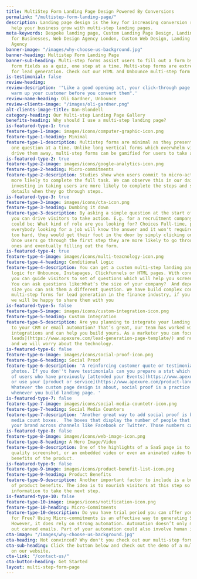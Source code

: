 ```yaml
---
title: MultiStep Form Landing Page Design Powered By Conversions
permalink: "/multistep-form-landing-page/"
description: Landing page design is the key for increasing conversion rates. We can
  help your business grow with multi-step landing pages.
meta-keywords: Bespoke landing page, Custom Landing Page Design, Landing Page Design
  for Businesses, Web Design Agency London, Custom Web Design, Landing Page Design
  Agency
banner-image: "/images/why-choose-us-background.jpg"
banner-heading: Multistep Form Landing Page
banner-sub-heading: Multi-step forms assist users to fill out a form by showing them
  form fields as a quiz, one step at a time. Multi-step forms are extremely powerful
  for lead generation. Check out our HTML and Unbounce multi-step form examples below
is-testimonial: false
review-heading: 
review-description: '"Like a good opening act, your click-through page''s job is to
  warm up your customer before you convert them".'
review-name-heading: Oli Gardner, Unbounce
review-clients-image: "/images/oli-gardner.png"
alt-clients-image-title: Dan-Blondell
category-heading: Our Multi-step Landing Page Gallery
benefits-heading: Why should I use a multi-step landing page?
is-featured-type-1: true
feature-type-1-image: images/icons/computer-graphic-icon.png
feature-type-1-heading: Minimal
feature-type-1-description: Multistep forms are minimal as they present visitors with
  one question at a time. Unlike long vertical forms which overwhelm visitors and
  drive them away, multi-step forms can be gamified for users to take action.
is-featured-type-2: true
feature-type-2-image: images/icons/google-analytics-icon.png
feature-type-2-heading: Micro-commitments
feature-type-2-description: Studies show when users commit to micro-actions they are
  more likely to complete the full task. We can observe this in our daily lives. By
  investing in taking users are more likely to complete the steps and sharing their
  details when they go through steps.
is-featured-type-3: true
feature-type-3-image: images/icons/cta-icon.png
feature-type-3-heading: Dumbing it down
feature-type-3-description: By asking a simple question at the start of the form,
  you can drive visitors to take action. E.g. for a recruitment company a simple question
  could be; What kind of role are you looking for? Choices Full-time, part-time. Since
  everybody looking for a job will know the answer and it won't require them to think
  too hard, they would get their foot in the door by simply clicking on the choice.
  Once users go through the first step they are more likely to go through the next
  ones and eventually filling out the form.
is-featured-type-4: true
feature-type-4-image: images/icons/multi-teacnology-icon.png
feature-type-4-heading: Conditional Logic
feature-type-4-description: You can get a custom multi-step landing page with conditional
  logic for Unbounce, Instapages, Clickfunnels or HTML pages. With conditional logic,
  you can guide visitors to set of questions which will help you screen them. E.g.
  You can ask questions like:What’s the size of your company?  And depending on the
  size you can ask them a different question. We have build complex conditional logic
  multi-step forms for lead generation in the finance industry, if you are interested
  we will be happy to share them with you
is-featured-type-5: false
feature-type-5-image: images/icons/custom-integration-icon.png
feature-type-5-heading: Custom Integration
feature-type-5-description: Are you planning to integrate your landing page design
  to your CRM or email automation? That’s great, our team has worked with 100s of
  integrations and can help you build yours. As a marketer you can focus on [generating
  leads](https://www.apexure.com/lead-generation-page-template/) and nourishing them
  and we will worry about the technology.
is-featured-type-6: false
feature-type-6-image: images/icons/social-proof-icon.png
feature-type-6-heading: Social Proof
feature-type-6-description: 'A reinforcing customer quote or testimonial with real
  photos. If you don''t have testimonials can you prepare a stat which has the numbers
  of users who have previously [attended your Events](https://www.apexure.com/ebook-landing-page/)
  or use your [product or service](https://www.apexure.com/product-landing-page/).
  Whatever the custom page design is about, social proof is a practice to consider
  whenever you build landing page. '
is-featured-type-7: false
feature-type-7-image: images/icons/social-media-countetr-icon.png
feature-type-7-heading: Social Media Counters
feature-type-7-description: 'Another great way to add social proof is by adding social
  media count boxes.  The boxes that display the number of people that have liked
  your brand across channels like Facebook or Twitter. Those numbers can’t be faked. '
is-featured-type-8: false
feature-type-8-image: images/icons/web-image-icon.png
feature-type-8-heading: A Hero Image/Video
feature-type-8-description: One of the highlights of a SaaS page is to include a high
  quality screenshot, or an embedded video or even an animated video to explain the
  benefits of the product.
is-featured-type-9: false
feature-type-9-image: images/icons/product-benefit-list-icon.png
feature-type-9-heading: Product Benefits
feature-type-9-description: Another important factor to include is a bulleted list
  of product benefits. The idea is to nourish visitors at this step so they get enough
  information to take the next step.
is-featured-type-10: false
feature-type-10-image: images/icons/notification-icon.png
feature-type-10-heading: Micro-Commitments
feature-type-10-description: Do you have trial period you can offer your customers
  for Free? Using Micro-commitments is an effective way to generating SaaS sign-ups.
  However, it does rely on strong automation. Automation doesn’t only mean sending
  out canned emails. Part of your automation could also involve human interaction.
cta-image: "/images/why-choose-us-background.jpg"
cta-heading: Not convinced? Why don't you check out our multi-step form in action
cta-sub-heading: Click the button below and check out the demo of a multi-step form
  on our website.
cta-link: "/contact-us/"
cta-button-heading: Get Started
layout: multi-step-form-page
---
```


